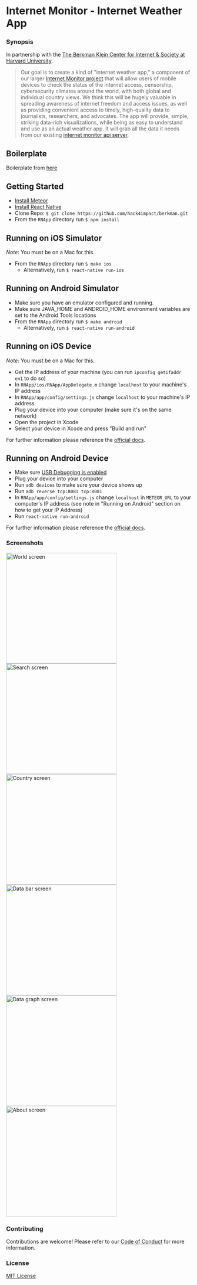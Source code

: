 # Internet Monitor - Internet Weather App

### Synopsis
In partnership with the [The Berkman Klein Center for Internet & Society at Harvard University](https://cyber.harvard.edu/).

> Our goal is to create a kind of "internet weather app," a component of our larger [Internet Monitor project](https://thenetmonitor.org/) that will allow users of mobile devices to check the status of the internet access, censorship, cybersecurity climates around the world, with both global and individual country views. We think this will be hugely valuable in spreading awareness of internet freedom and access issues, as well as providing convenient access to timely, high-quality data to journalists, researchers, and advocates. The app will provide, simple, striking data-rich visualizations, while being as easy to understand and use as an actual weather app. It will grab all the data it needs from our existing [internet monitor api server](https://github.com/berkmancenter/internet_monitor/blob/dev/doc/platform_data_api.md).

## Boilerplate
Boilerplate from [here](https://github.com/spencercarli/react-native-meteor-boilerplate)

## Getting Started
- [Install Meteor](https://www.meteor.com/install)
- [Install React Native](https://facebook.github.io/react-native/docs/getting-started.html#content)
- Clone Repo: `$ git clone https://github.com/hack4impact/berkman.git`
- From the `RNApp` directory run `$ npm install`

## Running on iOS Simulator
_Note_: You must be on a Mac for this.

- From the `RNApp` directory run `$ make ios`
  - Alternatively, run `$ react-native run-ios`

## Running on Android Simulator
- Make sure you have an emulator configured and running.
- Make sure JAVA_HOME and ANDROID_HOME environment variables are set to the Android Tools locations
- From the `RNApp` directory run `$ make android`
  - Alternatively, run `$ react-native run-android`

## Running on iOS Device
_Note_: You must be on a Mac for this.

- Get the IP address of your machine (you can run `ipconfig getifaddr en1` to do so)
- In `RNApp/ios/RNApp/AppDelegate.m` change `localhost` to your machine's IP address
- In `RNApp/app/config/settings.js` change `localhost` to your machine's IP address
- Plug your device into your computer (make sure it's on the same network)
- Open the project in Xcode
- Select your device in Xcode and press "Build and run"

For further information please reference the [official docs](https://facebook.github.io/react-native/docs/running-on-device-ios.html#content).

## Running on Android Device
- Make sure [USB Debugging is enabled](https://facebook.github.io/react-native/docs/running-on-device-android.html#prerequisite-usb-debugging)
- Plug your device into your computer
- Run `adb devices` to make sure your device shows up
- Run `adb reverse tcp:8081 tcp:8081`
- In `RNApp/app/config/settings.js` change `localhost` in `METEOR_URL` to your computer's IP address (see note in "Running on Android" section on how to get your IP Address)
- Run `react-native run-android`

For further information please reference the [official docs](https://facebook.github.io/react-native/docs/running-on-device-android.html#content).

### Screenshots
<img src="screenshots/world_view.png" width="300" alt="World screen">
<img src="screenshots/search_view.png" width="300" alt="Search screen">
<img src="screenshots/country_view.png" width="300" alt="Country screen">
<img src="screenshots/data_bar_view.png" width="300" alt="Data bar screen">
<img src="screenshots/data_graph_view.png" width="300" alt="Data graph screen">
<img src="screenshots/about_view.png" width="300" alt="About screen">

### Contributing
Contributions are welcome! Please refer to our [Code of Conduct](./CONDUCT.md) for more information.

### License
[MIT License](LICENSE.md)
